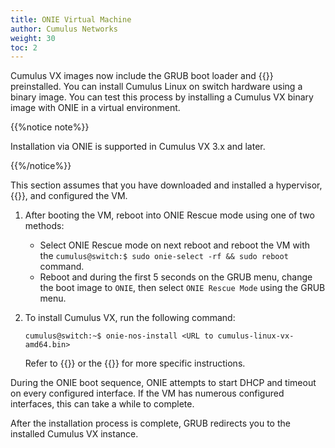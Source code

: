 ```yaml
---
title: ONIE Virtual Machine
author: Cumulus Networks
weight: 30
toc: 2
---
```

Cumulus VX images now include the GRUB boot loader and {{<exlink url="(http://onie.org/" text="Open Network Install Environment (ONIE)">}} preinstalled. You can install Cumulus Linux on switch hardware using a binary image. You can test this process by installing a Cumulus VX binary image with ONIE in a virtual environment.

{{%notice note%}}

Installation via ONIE is supported in Cumulus VX 3.x and later.

{{%/notice%}}

This section assumes that you have downloaded and installed a hypervisor, {{<exlink url="https://cumulusnetworks.com/products/cumulus-vx/download/" text="downloaded the Cumulus VX binary image" >}}, and configured the VM.

1. After booting the VM, reboot into ONIE Rescue mode using one of two methods:
   - Select ONIE Rescue mode on next reboot and reboot the VM with the `cumulus@switch:$ sudo onie-select -rf && sudo reboot` command.
   - Reboot and during the first 5 seconds on the GRUB menu, change the boot image to `ONIE`, then select `ONIE Rescue Mode` using the GRUB menu.

2. To install Cumulus VX, run the following command:

   ```
   cumulus@switch:~$ onie-nos-install <URL to cumulus-linux-vx-amd64.bin>
   ```

   Refer to {{<exlink url="https://docs.cumulusnetworks.com/cumulus-linux/Installation-Management/Installing-a-New-Cumulus-Linux-Image" text="Installing a New Cumulus Linux Image">}} or the
   {{<exlink url="https://github.com/opencomputeproject/onie/wiki/Quick-Start-Guide" text="ONIE Quick Start Guide">}} for more specific instructions.

During the ONIE boot sequence, ONIE attempts to start DHCP and timeout on every configured interface. If the VM has numerous configured interfaces, this can take a while to complete.

After the installation process is complete, GRUB redirects you to the installed Cumulus VX instance.
